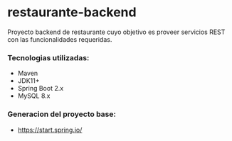 # restaurante-backend
Proyecto backend de restaurante cuyo objetivo es proveer servicios REST con las funcionalidades requeridas.

### Tecnologias utilizadas:
- Maven
- JDK11+
- Spring Boot 2.x
- MySQL 8.x

### Generacion del proyecto base:
-  https://start.spring.io/
